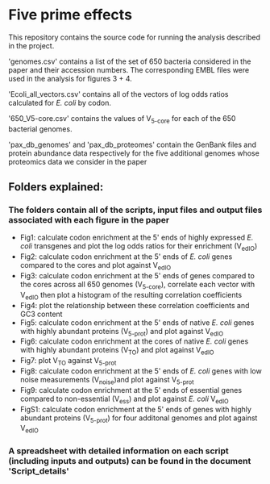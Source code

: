 # Five prime effects

This repository contains the source code for running the analysis described in the project.


'genomes.csv' contains a list of the set of 650 bacteria considered in the paper and their accession numbers. The corresponding EMBL files were used in the analysis for figures 3 + 4.

'Ecoli\_all_vectors.csv' contains all of the vectors of log odds ratios calculated for *E. coli* by codon.

'650_V5-core.csv' contains the values of V<sub>5-core</sub> for each of the 650 bacterial genomes.

'pax\_db\_genomes' and 'pax\_db_proteomes' contain the GenBank files and protein abundance data respectively for the five additional genomes whose proteomics data we consider in the paper


## Folders explained:

### The folders contain all of the scripts, input files and output files associated with each figure in the paper

- Fig1: calculate codon enrichment at the 5' ends of highly expressed *E. coli* transgenes and plot the log odds ratios for their enrichment (V<sub>edIO</sub>)
- Fig2: calculate codon enrichment at the 5' ends of *E. coli* genes compared to the cores and plot against V<sub>edIO</sub>
- Fig3: calculate codon enrichment at the 5' ends of genes compared to the cores across all 650 genomes (V<sub>5-core</sub>), correlate each vector with V<sub>edIO</sub> then plot a histogram of the resulting correlation coefficients
- Fig4: plot the relationship between these correlation coefficients and GC3 content
- Fig5: calculate codon enrichment at the 5' ends of native *E. coli* genes with highly abundant proteins (V<sub>5-prot</sub>) and plot against V<sub>edIO</sub>
- Fig6: calculate codon enrichment at the cores of native *E. coli* genes with highly abundant proteins (V<sub>TO</sub>) and plot against V<sub>edIO</sub>
- Fig7: plot V<sub>TO</sub> against V<sub>5-prot</sub>
- Fig8: calculate codon enrichment at the 5' ends of *E. coli* genes with low noise measurements (V<sub>noise</sub>)and plot against V<sub>5-prot</sub>
- Fig9: calculate codon enrichment at the 5' ends of essential genes compared to non-essential (V<sub>ess</sub>) and plot against *E. coli* V<sub>edIO</sub>
- FigS1: calculate codon enrichment at the 5' ends of genes with highly abundant proteins (V<sub>5-prot</sub>) for four additonal genomes and plot against V<sub>edIO</sub>


### A spreadsheet with detailed information on each script (including inputs and outputs) can be found in the document 'Script_details'
